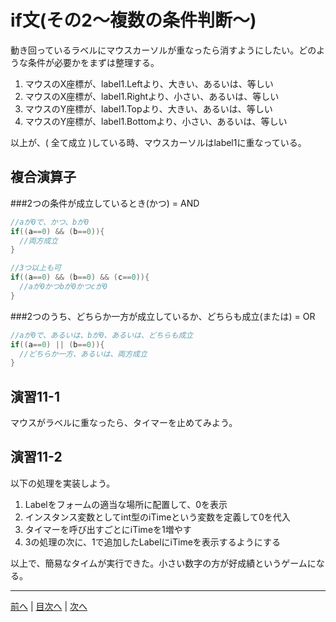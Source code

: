 # if文(その2～複数の条件判断～)
動き回っているラベルにマウスカーソルが重なったら消すようにしたい。どのような条件が必要かをまずは整理する。

1. マウスのX座標が、label1.Leftより、大きい、あるいは、等しい
2. マウスのX座標が、label1.Rightより、小さい、あるいは、等しい
3. マウスのY座標が、label1.Topより、大きい、あるいは、等しい
4. マウスのY座標が、label1.Bottomより、小さい、あるいは、等しい

以上が、( 全て成立 )している時、マウスカーソルはlabel1に重なっている。

## 複合演算子
###2つの条件が成立しているとき(かつ) = AND

```cs
//aが0で、かつ、bが0
if((a==0) && (b==0)){
  //両方成立
}

//3つ以上も可
if((a==0) && (b==0) && (c==0)){
  //aが0かつbが0かつcが0
}
```

###2つのうち、どちらか一方が成立しているか、どちらも成立(または) = OR

```cs
//aが0で、あるいは、bが0、あるいは、どちらも成立
if((a==0) || (b==0)){
  //どちらか一方、あるいは、両方成立
}
```

## 演習11-1
マウスがラベルに重なったら、タイマーを止めてみよう。

## 演習11-2
以下の処理を実装しよう。

1.	Labelをフォームの適当な場所に配置して、0を表示
2.	インスタンス変数としてint型のiTimeという変数を定義して0を代入
3.	タイマーを呼び出すごとにiTimeを1増やす
4.	3の処理の次に、1で追加したLabelにiTimeを表示するようにする

以上で、簡易なタイムが実行できた。小さい数字の方が好成績というゲームになる。

---

[前へ](10.md) | [目次へ](README.md#%E7%9B%AE%E6%AC%A1) | [次へ](12.md)

